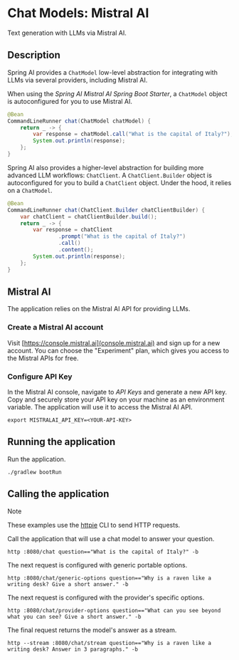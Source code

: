 # Chat Models: Mistral AI

Text generation with LLMs via Mistral AI.

## Description

Spring AI provides a `ChatModel` low-level abstraction for integrating with LLMs via several providers, including Mistral AI.

When using the _Spring AI Mistral AI Spring Boot Starter_, a `ChatModel` object is autoconfigured for you to use Mistral AI.

```java
@Bean
CommandLineRunner chat(ChatModel chatModel) {
    return _ -> {
        var response = chatModel.call("What is the capital of Italy?");
        System.out.println(response);
    };
}
```

Spring AI also provides a higher-level abstraction for building more advanced LLM workflows: `ChatClient`.
A `ChatClient.Builder` object is autoconfigured for you to build a `ChatClient` object. Under the hood, it relies on a `ChatModel`.

```java
@Bean
CommandLineRunner chat(ChatClient.Builder chatClientBuilder) {
    var chatClient = chatClientBuilder.build();
    return _ -> {
        var response = chatClient
                .prompt("What is the capital of Italy?")
                .call()
                .content();
        System.out.println(response);
    };
}
```

## Mistral AI

The application relies on the Mistral AI API for providing LLMs.

### Create a Mistral AI account

Visit [https://console.mistral.ai](console.mistral.ai) and sign up for a new account.
You can choose the "Experiment" plan, which gives you access to the Mistral APIs for free.

### Configure API Key

In the Mistral AI console, navigate to _API Keys_ and generate a new API key.
Copy and securely store your API key on your machine as an environment variable.
The application will use it to access the Mistral AI API.

```shell
export MISTRALAI_API_KEY=<YOUR-API-KEY>
```

## Running the application

Run the application.

```shell
./gradlew bootRun
```

## Calling the application

> [!NOTE]
> These examples use the [httpie](https://httpie.io) CLI to send HTTP requests.

Call the application that will use a chat model to answer your question.

```shell
http :8080/chat question=="What is the capital of Italy?" -b
```

The next request is configured with generic portable options.

```shell
http :8080/chat/generic-options question=="Why is a raven like a writing desk? Give a short answer." -b
```

The next request is configured with the provider's specific options.

```shell
http :8080/chat/provider-options question=="What can you see beyond what you can see? Give a short answer." -b
```

The final request returns the model's answer as a stream.

```shell
http --stream :8080/chat/stream question=="Why is a raven like a writing desk? Answer in 3 paragraphs." -b
```
